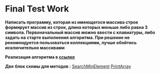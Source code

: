 # Final Test Work

**Написать программу, которая из имеющегося массива строк формирует массив из строк, длина которых меньше либо равна 3 символа. Первоначальный массив можно ввести с клавиатуры, либо задать на старте выполнения алгоритма. При решение не рекомендуется пользоваться коллекциями, лучше обойтись исключительно массивами**

**Реализация алгоритма в [ссылке](Program.cs)**


**Две блок схемы для методов :**
[SearchMinElement](SearchMinElement.jpg)
[PrintArray](PrintArray.jpg)
